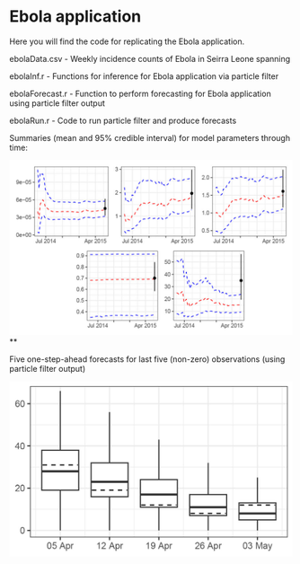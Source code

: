 # Ebola application
Here you will find the code for replicating the Ebola application.

ebolaData.csv - Weekly incidence counts of Ebola in Seirra Leone spanning  

ebolaInf.r - Functions for inference for Ebola application via particle filter

ebolaForecast.r - Function to perform forecasting for Ebola application using particle filter output

ebolaRun.r - Code to run particle filter and produce forecasts

Summaries (mean and 95% credible interval) for model parameters through time:

![plot](figs/summariesEbola.jpg)
**

Five one-step-ahead forecasts for last five (non-zero) observations (using particle filter output)

![plot2](figs/forecastsEbola.jpg)